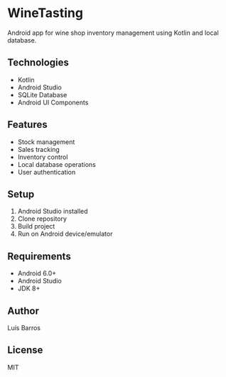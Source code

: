 # WineTasting

Android app for wine shop inventory management using Kotlin and local database.

## Technologies
- Kotlin
- Android Studio
- SQLite Database
- Android UI Components

## Features
- Stock management
- Sales tracking
- Inventory control
- Local database operations
- User authentication

## Setup
1. Android Studio installed
2. Clone repository
3. Build project
4. Run on Android device/emulator

## Requirements
- Android 6.0+
- Android Studio
- JDK 8+

## Author
Luís Barros

## License
MIT
